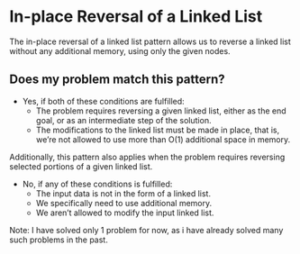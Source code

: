 # In-place Reversal of a Linked List
The in-place reversal of a linked list pattern allows us to reverse a linked list without any additional memory, using only the given nodes.

## Does my problem match this pattern?
- Yes, if both of these conditions are fulfilled:
    - The problem requires reversing a given linked list, either as the end goal, or as an intermediate step of the solution.
    - The modifications to the linked list must be made in place, that is, we’re not allowed to use more than O(1) additional space in memory.
    
Additionally, this pattern also applies when the problem requires reversing selected portions of a given linked list.

- No, if any of these conditions is fulfilled:
    - The input data is not in the form of a linked list.
    - We specifically need to use additional memory.
    - We aren’t allowed to modify the input linked list.


Note: I have solved only 1 problem for now, as i have already solved many such problems in the past.